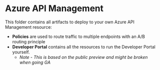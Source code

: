 Azure API Management
==============================

This folder contains all artifacts to deploy to your own Azure API Management resource:

- **Policies** are used to route traffic to multiple endpoints with an A/B routing principle
- **Developer Portal** contains all the resources to run the Developer Portal yourself.
    - *Note - This is based on the public preview and might be broken when going GA*